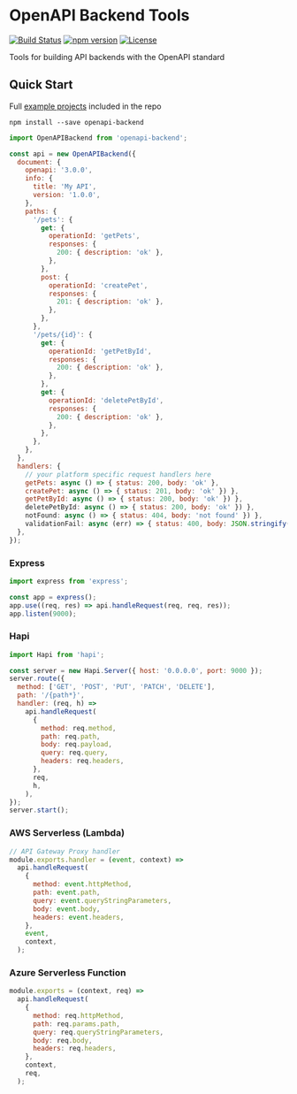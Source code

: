 # OpenAPI Backend Tools
[![Build Status](https://travis-ci.org/anttiviljami/openapi-backend.svg?branch=master)](https://travis-ci.org/anttiviljami/openapi-backend)
[![npm version](https://badge.fury.io/js/openapi-backend.svg)](https://badge.fury.io/js/openapi-backend)
[![License](http://img.shields.io/:license-mit-blue.svg)](http://anttiviljami.mit-license.org)

Tools for building API backends with the OpenAPI standard

## Quick Start

Full [example projects](https://github.com/anttiviljami/openapi-backend/tree/master/examples) included in the repo

```
npm install --save openapi-backend
```

```javascript
import OpenAPIBackend from 'openapi-backend';

const api = new OpenAPIBackend({
  document: {
    openapi: '3.0.0',
    info: {
      title: 'My API',
      version: '1.0.0',
    },
    paths: {
      '/pets': {
        get: {
          operationId: 'getPets',
          responses: {
            200: { description: 'ok' },
          },
        },
        post: {
          operationId: 'createPet',
          responses: {
            201: { description: 'ok' },
          },
        },
      },
      '/pets/{id}': {
        get: {
          operationId: 'getPetById',
          responses: {
            200: { description: 'ok' },
          },
        },
        get: {
          operationId: 'deletePetById',
          responses: {
            200: { description: 'ok' },
          },
        },
      },
    },
  },
  handlers: {
    // your platform specific request handlers here
    getPets: async () => { status: 200, body: 'ok' },
    createPet: async () => { status: 201, body: 'ok' }) },
    getPetById: async () => { status: 200, body: 'ok' }) },
    deletePetById: async () => { status: 200, body: 'ok' }) },
    notFound: async () => { status: 404, body: 'not found' }) },
    validationFail: async (err) => { status: 400, body: JSON.stringify({ err }) }) },
  },
});
```

### Express

```javascript
import express from 'express';

const app = express();
app.use((req, res) => api.handleRequest(req, req, res));
app.listen(9000);
```

### Hapi

```javascript
import Hapi from 'hapi';

const server = new Hapi.Server({ host: '0.0.0.0', port: 9000 });
server.route({
  method: ['GET', 'POST', 'PUT', 'PATCH', 'DELETE'],
  path: '/{path*}',
  handler: (req, h) =>
    api.handleRequest(
      {
        method: req.method,
        path: req.path,
        body: req.payload,
        query: req.query,
        headers: req.headers,
      },
      req,
      h,
    ),
});
server.start();
```

### AWS Serverless (Lambda)

```javascript
// API Gateway Proxy handler
module.exports.handler = (event, context) =>
  api.handleRequest(
    {
      method: event.httpMethod,
      path: event.path,
      query: event.queryStringParameters,
      body: event.body,
      headers: event.headers,
    },
    event,
    context,
  );
```

### Azure Serverless Function

```javascript
module.exports = (context, req) =>
  api.handleRequest(
    {
      method: req.httpMethod,
      path: req.params.path,
      query: req.queryStringParameters,
      body: req.body,
      headers: req.headers,
    },
    context,
    req,
  );
```

